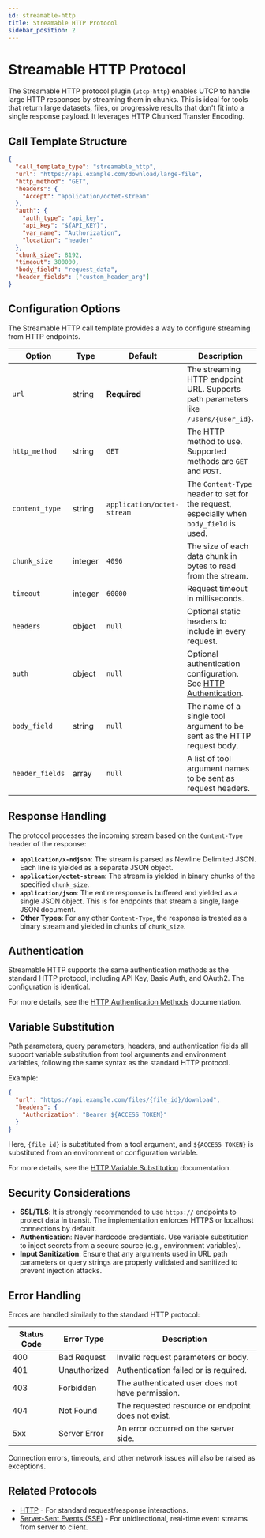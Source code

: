 ```yaml
---
id: streamable-http
title: Streamable HTTP Protocol
sidebar_position: 2
---
```


# Streamable HTTP Protocol

The Streamable HTTP protocol plugin (`utcp-http`) enables UTCP to handle large HTTP responses by streaming them in chunks. This is ideal for tools that return large datasets, files, or progressive results that don't fit into a single response payload. It leverages HTTP Chunked Transfer Encoding.

## Call Template Structure

```json
{
  "call_template_type": "streamable_http",
  "url": "https://api.example.com/download/large-file",
  "http_method": "GET",
  "headers": {
    "Accept": "application/octet-stream"
  },
  "auth": {
    "auth_type": "api_key",
    "api_key": "${API_KEY}",
    "var_name": "Authorization",
    "location": "header"
  },
  "chunk_size": 8192,
  "timeout": 300000,
  "body_field": "request_data",
  "header_fields": ["custom_header_arg"]
}
```

## Configuration Options

The Streamable HTTP call template provides a way to configure streaming from HTTP endpoints.

| Option | Type | Default | Description |
|---|---|---|---|
| `url` | string | **Required** | The streaming HTTP endpoint URL. Supports path parameters like `/users/{user_id}`. |
| `http_method` | string | `GET` | The HTTP method to use. Supported methods are `GET` and `POST`. |
| `content_type` | string | `application/octet-stream` | The `Content-Type` header to set for the request, especially when `body_field` is used. |
| `chunk_size` | integer | `4096` | The size of each data chunk in bytes to read from the stream. |
| `timeout` | integer | `60000` | Request timeout in milliseconds. |
| `headers` | object | `null` | Optional static headers to include in every request. |
| `auth` | object | `null` | Optional authentication configuration. See [HTTP Authentication](./http.md#authentication-methods). |
| `body_field` | string | `null` | The name of a single tool argument to be sent as the HTTP request body. |
| `header_fields` | array | `null` | A list of tool argument names to be sent as request headers. |

## Response Handling

The protocol processes the incoming stream based on the `Content-Type` header of the response:

- **`application/x-ndjson`**: The stream is parsed as Newline Delimited JSON. Each line is yielded as a separate JSON object.
- **`application/octet-stream`**: The stream is yielded in binary chunks of the specified `chunk_size`.
- **`application/json`**: The entire response is buffered and yielded as a single JSON object. This is for endpoints that stream a single, large JSON document.
- **Other Types**: For any other `Content-Type`, the response is treated as a binary stream and yielded in chunks of `chunk_size`.

## Authentication

Streamable HTTP supports the same authentication methods as the standard HTTP protocol, including API Key, Basic Auth, and OAuth2. The configuration is identical.

For more details, see the [HTTP Authentication Methods](./http.md#authentication-methods) documentation.

## Variable Substitution

Path parameters, query parameters, headers, and authentication fields all support variable substitution from tool arguments and environment variables, following the same syntax as the standard HTTP protocol.

Example:
```json
{
  "url": "https://api.example.com/files/{file_id}/download",
  "headers": {
    "Authorization": "Bearer ${ACCESS_TOKEN}"
  }
}
```
Here, `{file_id}` is substituted from a tool argument, and `${ACCESS_TOKEN}` is substituted from an environment or configuration variable.

For more details, see the [HTTP Variable Substitution](./http.md#variable-substitution) documentation.

## Security Considerations

- **SSL/TLS**: It is strongly recommended to use `https://` endpoints to protect data in transit. The implementation enforces HTTPS or localhost connections by default.
- **Authentication**: Never hardcode credentials. Use variable substitution to inject secrets from a secure source (e.g., environment variables).
- **Input Sanitization**: Ensure that any arguments used in URL path parameters or query strings are properly validated and sanitized to prevent injection attacks.

## Error Handling

Errors are handled similarly to the standard HTTP protocol:

| Status Code | Error Type | Description |
|---|---|---|
| 400 | Bad Request | Invalid request parameters or body. |
| 401 | Unauthorized | Authentication failed or is required. |
| 403 | Forbidden | The authenticated user does not have permission. |
| 404 | Not Found | The requested resource or endpoint does not exist. |
| 5xx | Server Error | An error occurred on the server side. |

Connection errors, timeouts, and other network issues will also be raised as exceptions.

## Related Protocols

- [HTTP](./http.md) - For standard request/response interactions.
- [Server-Sent Events (SSE)](./sse.md) - For unidirectional, real-time event streams from server to client.